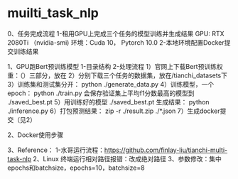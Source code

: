# muilti_task_nlp
0、任务完成流程
   1-租用GPU上完成三个任务的模型训练并生成结果
   GPU: RTX 2080Ti （nvidia-smi)
   环境：Cuda 10， Pytorch 10.0
   2-本地环境配置Docker提交训练结果
   
1、GPU跑Bert预训练模型
   1-目录结构
   2-处理流程
     1）官网上下载Bert预训练权重：（）三部分，放在
     2）分别下载三个任务的数据集，放在/tianchi_datasets下
     3）训练集和测试集分开：
        python ./generate_data.py
     4）训练模型，一个epoch：
        python ./train.py
        会保存验证集上平均f1分数最高的模型到 ./saved_best.pt
     5）用训练好的模型 ./saved_best.pt 生成结果：
        python ./inference.py
     6）打包预测结果：
        zip -r ./result.zip ./*.json
     7）生成docker提交（见2）
     
2、Docker使用步骤




3、Reference：
1-水哥运行流程：https://github.com/finlay-liu/tianchi-multi-task-nlp
2、Linux 终端运行相对路径报错：改成绝对路径
3、参数修改：集中epochs和batchsize，epochs=10，batchsize=8

